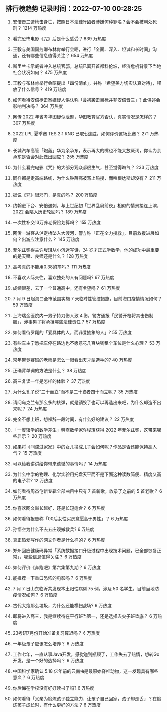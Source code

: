 
## 排行榜趋势 记录时间：2022-07-10 00:28:25
  
  1. 安倍晋三遭枪击身亡，按照日本法律行凶者涉嫌何种罪名？会不会被判处死刑？ 1214 万热度
    
  2. 看完恐怖电影《咒》后是什么感受？ 839 万热度
    
  3. 王毅与美国国务卿布林肯举行会晤，进行「全面、深入、坦诚和长时间」沟通，还有哪些信息值得关注？ 654 万热度
    
  4. 斯里兰卡示威者冲入总统官邸，总统已离开首都科伦坡，经济危机背景下当地社会状况如何？ 475 万热度
    
  5. 王毅与布林肯举行会晤提出「四份清单」，并称「希望美方切实认真对待」，释放了什么信号？ 419 万热度
    
  6. 如何看待安倍枪击案嫌疑人供认称「最初袭击目标并非安倍晋三」? 此供述会影响判决吗？ 364 万热度
    
  7. 网传 2022 年省考华图疑似泄题，华图教育官方否认，真实情况是怎样的？ 307 万热度
    
  8. 2022 LPL 夏季赛 TES 2:1 RNG 已取七连胜，如何评价这场比赛？ 271 万热度
    
  9. 长城汽车高管「炮轰」华为余承东，表示再大的嘴也不能大放厥词，你认为余承东是否会对此做出回应？ 255 万热度
    
  10. 为什么看完电影《咒》的大部分观众都很生气，甚至觉得晦气？ 233 万热度
    
  11. 同样都是走高端路线，为什么钟薛高被骂上热搜，而哈根达斯却没有？ 211 万热度
    
  12. 据说《咒》很邪门，是真的吗？ 200 万热度
    
  13. 约翰逊下台、安倍遇刺，与上世纪初「世界乱局前夜」相似的情景接连上演，2022 会陷入历史轮回吗？ 189 万热度
    
  14. 一次性补交13万养老保险划算吗？ 155 万热度
    
  15. 网传一游客从泸定桥坠入大渡河，警方称「正在全力搜救」，目前救援进展如何？出游应注意什么？ 145 万热度
    
  16. 菲尔兹奖得主许埈珥从小沉迷写诗，24 岁才正式学数学，他的成功中最重要的是天赋、良师还是什么？ 128 万热度
    
  17. 高考真的不能用0.38的笔吗？ 111 万热度
    
  18. 不喜欢人际交往，喜欢独处的人有问题吗? 67 万热度
    
  19. 成绩很差，去了一个普通高中，还有希望吗？ 61 万热度
    
  20. 7 月 9 日起海口全市范围实施 7 天临时性管控措施，目前海口疫情情况如何？ 59 万热度
    
  21. 上海瑞金医院内一男子持刀伤人致 4 伤，警方通报「民警开枪将其击伤制服」，涉事男子将承担哪些法律责任？ 57 万热度
    
  22. 如何看待罗翔的「爱具体的人，而非爱抽象的人」? 55 万热度
    
  23. 有些车主宁愿把车停在路边也不愿意花几百块钱租个车位是什么心理？ 53 万热度
    
  24. 常年带竞赛班的老师是怎么一眼看出天才型选手的? 40 万热度
    
  25. 正确背单词的方法是什么？ 38 万热度
    
  26. 高三复读一年是怎样的体验？ 37 万热度
    
  27. 为什么孔子说“三十而立”而不是二十或者四十而立呢？ 35 万热度
    
  28. 请问乌克兰有那么多的核弹，就是销毁了也可以再造出来吧，为什么却造不出来呢？ 24 万热度
    
  29. 完全不想上班，想裸辞一段时间，有什么好的建议？ 22 万热度
    
  30. 「一度辍学的数学差生」韩裔数学家许埈珥获得 2022 年菲尔兹奖，这带来哪些启示？ 20 万热度
    
  31. 如果将《间谍过家家》中的女儿换成儿子会如何呢？作品是否还能保持高人气？ 15 万热度
    
  32. 可以给我讲讲给你带来遗憾的事情吗？ 14 万热度
    
  33. 为什么中学的物理、化学实验用托盘天平而不是下面这种读数简便、精度又高的电子秤? 12 万热度
    
  34. 如何看待周杰伦新专辑全部曲目中只有 7 首新歌，收录了之前的 5 首老歌？ 6 万热度
    
  35. 你喜欢网文越长越好，还是长短适合？ 6 万热度
    
  36. 如何看待报告称「00后女性买房意愿高于男性」？ 6 万热度
    
  37. 孙悟空为什么不去五庄观搬救兵? 6 万热度
    
  38. 真正热爱写作的网文作者是什么样的？ 6 万热度
    
  39. 郑州回应健康码异常「系统数据接口升级过程中出现技术问题，已全部恢复正常」，哪些信息值得关注？ 6 万热度
    
  40. 如何评价《奔跑吧》第六集第九期？ 6 万热度
    
  41. 能推荐一下重口恐怖的电影吗？ 6 万热度
    
  42. 7 月 7 日山东临沂共发现本土阳性病例 75 例，涉及 50 名学生，目前当地防疫情况如何？ 6 万热度
    
  43. 古代大炮那么垃圾，为什么还能横扫战场? 6 万热度
    
  44. 即将进入高三，我是继续待在平行班当第一，还是选择去尖子班垫底？ 6 万热度
    
  45. 23考研7月份开始准备复习算迟吗？ 6 万热度
    
  46. 一年级孩子应该怎么培养？ 6 万热度
    
  47. 工作七年，一直从事Java开发，感觉碰到瓶颈了，工作失去了热情，想转Go开发，是一个好的选择吗？ 6 万热度
    
  48. 中国科学家确认 5.18 亿年前的云南虫是最原始脊椎动物，这一发现具有哪些意义？ 6 万热度
    
  49. 你后悔在学校没有好好读书了吗? 6 万热度
    
  50. 如何看待「父亲为锻炼孩子独立能力，让孩子自己回家，孩子却走丢」？在锻炼孩子成长时，有什么更好的方法？ 6 万热度
    